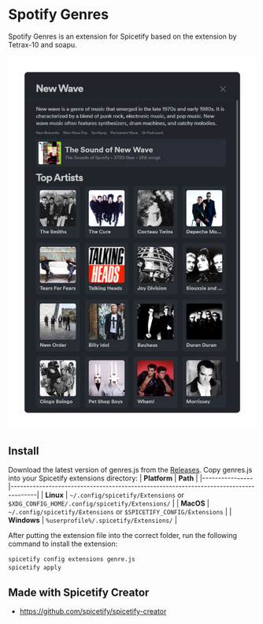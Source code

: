 # Spotify Genres

Spotify Genres is an extension for Spicetify based on the extension by Tetrax-10 and soapu.

<p align="center">
  <img alt="preview" src="./preview.png" />
</p>

## Install

Download the latest version of genres.js from the [Releases](https://github.com/LucasOe/spotify-genres/releases). Copy genres.js into your Spicetify extensions directory:
| **Platform**   | **Path**                                                                             |
|----------------|--------------------------------------------------------------------------------------|
| **Linux**      | `~/.config/spicetify/Extensions` or `$XDG_CONFIG_HOME/.config/spicetify/Extensions/` |
| **MacOS**      | `~/.config/spicetify/Extensions` or `$SPICETIFY_CONFIG/Extensions`                   |
| **Windows**    | `%userprofile%/.spicetify/Extensions/`                                               |

After putting the extension file into the correct folder, run the following command to install the extension:

```bash
spicetify config extensions genre.js
spicetify apply
```

## Made with Spicetify Creator

- <https://github.com/spicetify/spicetify-creator>

